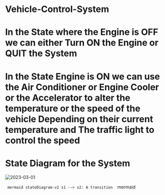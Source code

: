 # Vehicle-Control-System

# In the State where the Engine is OFF we can either Turn ON the Engine or QUIT the System
# In the State Engine is ON we can use the Air Conditioner or Engine Cooler or the Accelerator to alter the temperature or the speed of the vehicle Depending on their current temperature and The traffic light to control the speed 

# State Diagram for the System
![2023-03-01](https://user-images.githubusercontent.com/59807200/222007727-f79d92ca-f131-4f25-8d5e-d81d76e9df7b.png)


` ` ` mermaid
stateDiagram-v2
    s1 --> s2: A transition
` ` ` mermaid
